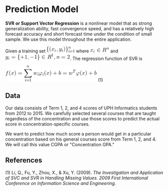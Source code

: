 # Prediction Model

**SVR or Support Vector Regression** is a nonlinear model that as strong generalization ability, fast convergence speed, and has a relatively high forecast accuracy and short forecast time under the condition of small sample. We use this model throughout the entire application.

Given a training set ![equation](equations/1.png) where ![equation](equations/2.png) and ![equation](equations/3.png). The regression function of SVR is

![equation](equations/4.png) (1)

## Data

Our data consists of Term 1, 2, and 4 scores of UPH Informatics students from 2012 to 2015. We carefully selected several courses that are taught regardless of the concentration and use those scores to predict the actual score in concentration-specific courses. 

We want to predict how much score a person would get in a particular concentration based on his general courses score from Term 1, 2, and 4. We will call this value CGPA or "Concentration GPA."





## References
(1) Li, Q., Fu, Y., Zhou, X., & Xu, Y. (2009). *The Investigation and Application of SVC and SVR in Handling Missing Values. 2009 First International Conference on Information Science and Engineering.*
